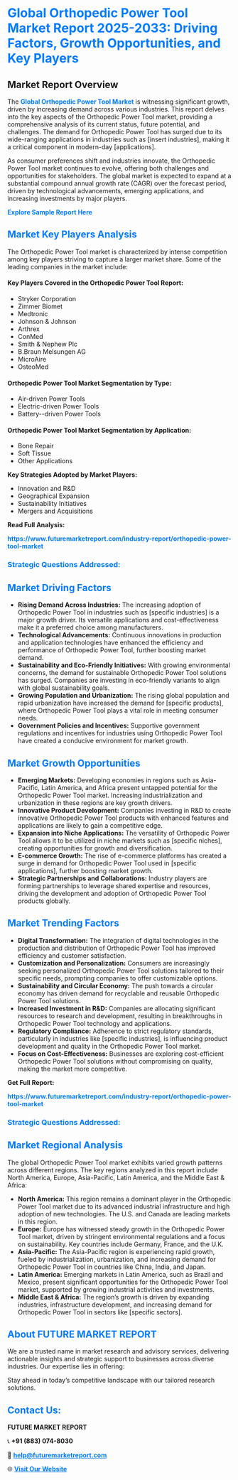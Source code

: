 <h1 style="color: #007BFF;">Global Orthopedic Power Tool Market Report 2025-2033: Driving Factors, Growth Opportunities, and Key Players</h1>

<section id="overview">
<h2>Market Report Overview</h2>
<p>The <a href="https://www.futuremarketreport.com/industry-report/orthopedic-power-tool-market" style="color: #007BFF; text-decoration: none;"><strong>Global Orthopedic Power Tool Market</strong></a> is witnessing significant growth, driven by increasing demand across various industries. This report delves into the key aspects of the Orthopedic Power Tool market, providing a comprehensive analysis of its current status, future potential, and challenges. The demand for Orthopedic Power Tool has surged due to its wide-ranging applications in industries such as [insert industries], making it a critical component in modern-day [applications].</p>
<p>As consumer preferences shift and industries innovate, the Orthopedic Power Tool market continues to evolve, offering both challenges and opportunities for stakeholders. The global market is expected to expand at a substantial compound annual growth rate (CAGR) over the forecast period, driven by technological advancements, emerging applications, and increasing investments by major players.</p>
</section>

<section id="overview">
<p><a href="https://www.futuremarketreport.com/request-sample/reportId=97248" style="color: #007BFF; text-decoration: none;"><strong>Explore Sample Report Here</strong></a></p>
</section>

<section id="key-players">
<h2 style="color: #007BFF;">Market Key Players Analysis</h2>
<p>The Orthopedic Power Tool market is characterized by intense competition among key players striving to capture a larger market share. Some of the leading companies in the market include:</p>
<h4>Key Players Covered in the Orthopedic Power Tool Report:</h4>
<ul><li>Stryker Corporation</li><li>Zimmer Biomet</li><li>Medtronic</li><li>Johnson &amp; Johnson</li><li>Arthrex</li><li>ConMed</li><li>Smith &amp; Nephew Plc</li><li>B.Braun Melsungen AG</li><li>MicroAire</li><li>OsteoMed</li></ul>
<h4>Orthopedic Power Tool Market Segmentation by Type:</h4>
<ul><li>Air-driven Power Tools</li><li>Electric-driven Power Tools</li><li>Battery--driven Power Tools</li></ul>

<h4>Orthopedic Power Tool Market Segmentation by Application:</h4>
<ul><li>Bone Repair</li><li>Soft Tissue</li><li>Other Applications</li></ul>
<p><strong>Key Strategies Adopted by Market Players:</strong></p>
<ul>
<li>Innovation and R&D</li>
<li>Geographical Expansion</li>
<li>Sustainability Initiatives</li>
<li>Mergers and Acquisitions</li>
</ul>
</section>

<section>
<p><strong>Read Full Analysis: </strong></p><a href="https://www.futuremarketreport.com/industry-report/orthopedic-power-tool-market" style="color: #007BFF; text-decoration: none;"><strong>https://www.futuremarketreport.com/industry-report/orthopedic-power-tool-market</strong></a>
<h3 style="color: #007BFF;">Strategic Questions Addressed:</h3>
</section>

<section id="driving-factors">
<h2 style="color: #007BFF;">Market Driving Factors</h2>
<ul>
<li><strong>Rising Demand Across Industries:</strong> The increasing adoption of Orthopedic Power Tool in industries such as [specific industries] is a major growth driver. Its versatile applications and cost-effectiveness make it a preferred choice among manufacturers.</li>
<li><strong>Technological Advancements:</strong> Continuous innovations in production and application technologies have enhanced the efficiency and performance of Orthopedic Power Tool, further boosting market demand.</li>
<li><strong>Sustainability and Eco-Friendly Initiatives:</strong> With growing environmental concerns, the demand for sustainable Orthopedic Power Tool solutions has surged. Companies are investing in eco-friendly variants to align with global sustainability goals.</li>
<li><strong>Growing Population and Urbanization:</strong> The rising global population and rapid urbanization have increased the demand for [specific products], where Orthopedic Power Tool plays a vital role in meeting consumer needs.</li>
<li><strong>Government Policies and Incentives:</strong> Supportive government regulations and incentives for industries using Orthopedic Power Tool have created a conducive environment for market growth.</li>
</ul>
</section>

<section id="growth-opportunities">
<h2 style="color: #007BFF;">Market Growth Opportunities</h2>
<ul>
<li><strong>Emerging Markets:</strong> Developing economies in regions such as Asia-Pacific, Latin America, and Africa present untapped potential for the Orthopedic Power Tool market. Increasing industrialization and urbanization in these regions are key growth drivers.</li>
<li><strong>Innovative Product Development:</strong> Companies investing in R&D to create innovative Orthopedic Power Tool products with enhanced features and applications are likely to gain a competitive edge.</li>
<li><strong>Expansion into Niche Applications:</strong> The versatility of Orthopedic Power Tool allows it to be utilized in niche markets such as [specific niches], creating opportunities for growth and diversification.</li>
<li><strong>E-commerce Growth:</strong> The rise of e-commerce platforms has created a surge in demand for Orthopedic Power Tool used in [specific applications], further boosting market growth.</li>
<li><strong>Strategic Partnerships and Collaborations:</strong> Industry players are forming partnerships to leverage shared expertise and resources, driving the development and adoption of Orthopedic Power Tool products globally.</li>
</ul>
</section>

<section id="trending-factors">
<h2 style="color: #007BFF;">Market Trending Factors</h2>
<ul>
<li><strong>Digital Transformation:</strong> The integration of digital technologies in the production and distribution of Orthopedic Power Tool has improved efficiency and customer satisfaction.</li>
<li><strong>Customization and Personalization:</strong> Consumers are increasingly seeking personalized Orthopedic Power Tool solutions tailored to their specific needs, prompting companies to offer customizable options.</li>
<li><strong>Sustainability and Circular Economy:</strong> The push towards a circular economy has driven demand for recyclable and reusable Orthopedic Power Tool solutions.</li>
<li><strong>Increased Investment in R&D:</strong> Companies are allocating significant resources to research and development, resulting in breakthroughs in Orthopedic Power Tool technology and applications.</li>
<li><strong>Regulatory Compliance:</strong> Adherence to strict regulatory standards, particularly in industries like [specific industries], is influencing product development and quality in the Orthopedic Power Tool market.</li>
<li><strong>Focus on Cost-Effectiveness:</strong> Businesses are exploring cost-efficient Orthopedic Power Tool solutions without compromising on quality, making the market more competitive.</li>
</ul>
</section>

<section>
<p><strong>Get Full Report: </strong></p><a href="https://www.futuremarketreport.com/industry-report/orthopedic-power-tool-market" style="color: #007BFF; text-decoration: none;"><strong>https://www.futuremarketreport.com/industry-report/orthopedic-power-tool-market</strong></a>
<h3 style="color: #007BFF;">Strategic Questions Addressed:</h3>
</section>


<section id="regional-analysis">
<h2 style="color: #007BFF;">Market Regional Analysis</h2>
<p>The global Orthopedic Power Tool market exhibits varied growth patterns across different regions. The key regions analyzed in this report include North America, Europe, Asia-Pacific, Latin America, and the Middle East & Africa:</p>
<ul>
<li><strong>North America:</strong> This region remains a dominant player in the Orthopedic Power Tool market due to its advanced industrial infrastructure and high adoption of new technologies. The U.S. and Canada are leading markets in this region.</li>
<li><strong>Europe:</strong> Europe has witnessed steady growth in the Orthopedic Power Tool market, driven by stringent environmental regulations and a focus on sustainability. Key countries include Germany, France, and the U.K.</li>
<li><strong>Asia-Pacific:</strong> The Asia-Pacific region is experiencing rapid growth, fueled by industrialization, urbanization, and increasing demand for Orthopedic Power Tool in countries like China, India, and Japan.</li>
<li><strong>Latin America:</strong> Emerging markets in Latin America, such as Brazil and Mexico, present significant opportunities for the Orthopedic Power Tool market, supported by growing industrial activities and investments.</li>
<li><strong>Middle East & Africa:</strong> The region’s growth is driven by expanding industries, infrastructure development, and increasing demand for Orthopedic Power Tool in sectors like [specific sectors].</li>
</ul>
</section>

<footer>
<h2 style="color: #007BFF;">About FUTURE MARKET REPORT</h2>
<p>We are a trusted name in market research and advisory services, delivering actionable insights and strategic support to businesses across diverse industries. Our expertise lies in offering:</p>

<p>Stay ahead in today’s competitive landscape with our tailored research solutions.</p>

<h2 style="color: #007BFF;">Contact Us:</h2>
<p><strong>FUTURE MARKET REPORT</strong></p>
<p>📞 <strong>+91 (883) 074-8030</strong></p>
<p>📧 <strong><a href="mailto:help@futuremarketreport.com" style="color: #007BFF;">help@futuremarketreport.com</a></strong></p>
<p>🌐 <strong><a href="https://www.futuremarketreport.com/" style="color: #007BFF;">Visit Our Website</a></strong></p>
</footer>